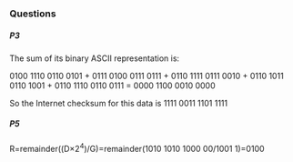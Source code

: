 ### Questions
##### P3
The sum of its binary ASCII representation is:

0100 1110 0110 0101 + 0111 0100 0111 0111 + 0110 1111 0111 0010 + 0110 1011 0110 1001 + 0110 1110 0110 0111 = 0000 1100 0010 0000

So the Internet checksum for this data is 1111 0011 1101 1111

##### P5
R=remainder((D&times;2<sup>4</sup>)/G)=remainder(1010 1010 1000 00/1001 1)=0100
